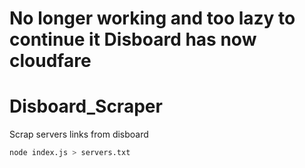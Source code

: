 # No longer working and too lazy to continue it Disboard has now cloudfare
# Disboard_Scraper
Scrap servers links from disboard

```bash
node index.js > servers.txt
```
